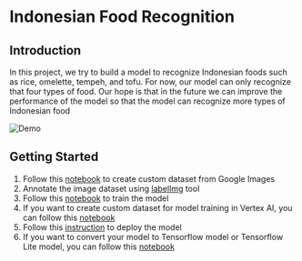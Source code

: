 # Indonesian Food Recognition

## Introduction

In this project, we try to build a model to recognize Indonesian foods such as rice, omelette, tempeh, and tofu. For now, our model can only recognize that four types of food. Our hope is that in the future we can improve the performance of the model so that the model can recognize more types of Indonesian food

![Demo](https://user-images.githubusercontent.com/34884046/123774860-08705280-d8f8-11eb-8838-b448981045b5.gif)

## Getting Started

1. Follow this [notebook](https://github.com/abuwildanm/food-recognition/blob/master/Create_Custom_Dataset_From_Google_Images.ipynb) to create custom dataset from Google Images
2. Annotate the image dataset using [labelImg](https://github.com/tzutalin/labelImg) tool
3. Follow this [notebook](https://github.com/abuwildanm/food-recognition/blob/master/Food_Recognition_ML_Model.ipynb) to train the model
4. If you want to create custom dataset for model training in Vertex AI, you can follow this [notebook](https://github.com/abuwildanm/food-recognition/blob/master/Create_Dataset_For_Vertex_AI.ipynb)
5. Follow this [instruction](https://github.com/abuwildanm/food-recognition/tree/master/flask-vm-server) to deploy the model
6. If you want to convert your model to Tensorflow model or Tensorflow Lite model, you can follow this [notebook](https://github.com/abuwildanm/food-recognition/blob/master/Create_Tensorflow_Model_from_YOLO.ipynb)
